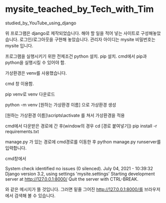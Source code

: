 # mysite_teached_by_Tech_with_Tim
studied_by_YouTube_using_django

위 프로그램은 django로 제작되었습니다. 해야 할 일을 적어 넣는 사이트로 구성해놓았습니다. 로그인/로그아웃을 구현해 놓았습니다. 관리자 아이디는 mysite 비밀번호는 mysite 입니다.

프로그램을 실행시키기 위한 전제조건
python 설치. pip 설치. cmd에서 pip과 python을 실행시킬 수 있어야 함.

가상환경은 venv를 사용했습니다.

cmd 창 이용함.

pip venv로 venv 다운로드

python -m venv [원하는 가상환경 이름] 으로 가상환경 생성

[원하는 가상환경 이름]\scripts\activate 를 쳐서 가상환경을 적용

cmd에서 다운받은 경로에 간 후(window의 경우 cd [경로 붙여넣기]) pip install -r requirements.txt

manage.py 가 있는 경로에 cmd경로를 이동한 후 python manage.py runserver를 입력합니다.

cmd창에서 

System check identified no issues (0 silenced).
July 04, 2021 - 10:39:32
Django version 3.2, using settings 'mysite.settings'
Starting development server at http://127.0.0.1:8000/
Quit the server with CTRL-BREAK.

와 같은 메시지가 뜰 것입니다. 그러면 밑줄 그어진 http://127.0.0.1:8000/를 브라우저에서 검색해 볼 수 있습니다.
